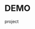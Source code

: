 <!DOCTYPE html>
<html lang="en">
<head>
    <meta charset="UTF-8">
    <title>Title</title>
</head>
<body>
<h1>DEMO</h1>
<p>project</p>
</body>
</html>
